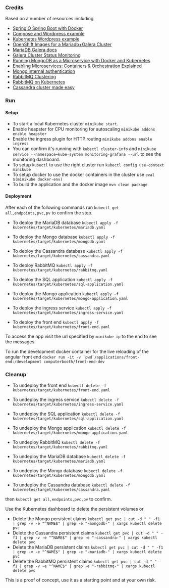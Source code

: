 ### Credits
Based on a number of resources including 
* [SpringIO Spring Boot with Docker](https://spring.io/guides/gs/spring-boot-docker/)
* [Compose and Wordpress example](https://docs.docker.com/compose/wordpress/)
* [Kubernetes Wordpress example](https://github.com/kubernetes/kubernetes/tree/master/examples/mysql-wordpress-pd)
* [OpenShift Images for a Mariadb+Galera Cluster](https://github.com/adfinis-sygroup/openshift-mariadb-galera)
* [MariaDB Galera docs](https://mariadb.com/kb/en/mariadb/getting-started-with-mariadb-galera-cluster/)
* [Galera Cluster Status Monitoring](http://galeracluster.com/documentation-webpages/monitoringthecluster.html)
* [Running MongoDB as a Microservice with Docker and Kubernetes](https://www.mongodb.com/blog/post/running-mongodb-as-a-microservice-with-docker-and-kubernetes)
* [Enabling Microservices: Containers & Orchestration Explained](https://www.mongodb.com/collateral/microservices-containers-and-orchestration-explained)
* [Mongo internal authentication](https://docs.mongodb.com/v3.0/tutorial/enable-internal-authentication/)
* [RabbitMQ Clustering](https://www.rabbitmq.com/clustering.html)
* [RabbitMQ on Kubernetes](https://wesmorgan.svbtle.com/rabbitmq-cluster-on-kubernetes-with-statefulsets)
* [Cassandra cluster made easy](http://node.mu/2015/09/18/multi-node-cassandra-cluster-made-easy-with-kubernetes/)

### Run
#### Setup
* To start a local Kubernetes cluster ```minikube start```.
* Enable heapster for CPU monitoring for autoscaling ```minikube addons enable heapster```
* Enable the ingress plugin for HTTP routing ```minikube addons enable ingress```
* You can confirm it's running with ```kubectl cluster-info``` and ```minikube service --namespace=kube-system monitoring-grafana --url``` to see the monitoring dashboard.
* To setup ```kubectl``` to use the right cluster run ```kubectl config use-context minikube```
* To setup docker to use the docker containers in the cluster use ```eval $(minikube docker-env)``` 
* To build the application and the docker image ```mvn clean package```

#### Deployment
After each of the following commands run ```kubectl get all,endpoints,pvc,pv``` to confirm the step.

* To deploy the MariaDB database ```kubectl apply -f kubernetes/target/kubernetes/mariadb.yaml```
* To deploy the Mongo database ```kubectl apply -f kubernetes/target/kubernetes/mongodb.yaml```
* To deploy the Cassandra database ```kubectl apply -f kubernetes/target/kubernetes/cassandra.yaml```

* To deploy RabbitMQ ```kubectl apply -f kubernetes/target/kubernetes/rabbitmq.yaml```

* To deploy the SQL application ```kubectl apply -f kubernetes/target/kubernetes/sql-application.yaml```
* To deploy the Mongo application ```kubectl apply -f kubernetes/target/kubernetes/mongo-application.yaml```
* To deploy the ingress service ```kubectl apply -f kubernetes/target/kubernetes/ingress-service.yaml```

* To deploy the front end ```kubectl apply -f kubernetes/target/kubernetes/front-end.yaml```

To access the app visit the url specified by ```minikube ip``` to the end to see the messages.

To run the development docker container for the live reloading of the angular front end ```docker run -it -v `pwd`/applications/front-end:/development computerbooth/front-end-dev```

### Cleanup
* To undeploy the front end ```kubectl delete -f kubernetes/target/kubernetes/front-end.yaml```

* To undeploy the ingress service ```kubectl delete -f kubernetes/target/kubernetes/ingress-service.yaml```
* To undeploy the SQL application ```kubectl delete -f kubernetes/target/kubernetes/sql-application.yaml```
* To undeploy the Mongo application ```kubectl delete -f kubernetes/target/kubernetes/mongo-application.yaml```

* To undeploy RabbitMQ ```kubectl delete -f kubernetes/target/kubernetes/rabbitmq.yaml```

* To undeploy the MariaDB database ```kubectl delete -f kubernetes/target/kubernetes/mariadb.yaml```
* To undeploy the Mongo database ```kubectl delete -f kubernetes/target/kubernetes/mongodb.yaml```
* To undeploy the Cassandra database ```kubectl delete -f kubernetes/target/kubernetes/cassandra.yaml```

then ```kubectl get all,endpoints,pvc,pv``` to confirm.

Use the Kubernetes dashboard to delete the persistent volumes or 
* Delete the Mongo persistent claims ```kubectl get pvc | cut -d " " -f1 | grep -v -e "^NAME$" | grep -e "-mongodb-" | xargs kubectl delete pvc```
* Delete the Cassandra persistent claims ```kubectl get pvc | cut -d " " -f1 | grep -v -e "^NAME$" | grep -e "-cassandra-" | xargs kubectl delete pvc```
* Delete the MariaDB persistent claims ```kubectl get pvc | cut -d " " -f1 | grep -v -e "^NAME$" | grep -e "-mariadb-" | xargs kubectl delete pvc```
* Delete the RabbitMQ persistent claims ```kubectl get pvc | cut -d " " -f1 | grep -v -e "^NAME$" | grep -e "-rabbitmq-" | xargs kubectl delete pvc```

This is a proof of concept, use it as a starting point and at your own risk.
